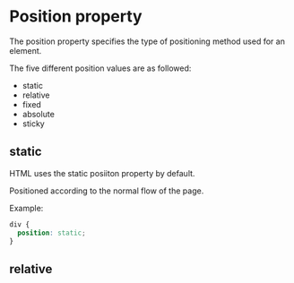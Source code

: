 # Position property

The position property specifies the type of positioning method used for an element.

The five different position values are as followed:

- static
- relative
- fixed
- absolute
- sticky

## static

HTML uses the static posiiton property by default.

Positioned according to the normal flow of the page.

Example:

```css
div {
  position: static;
}
```

## relative
